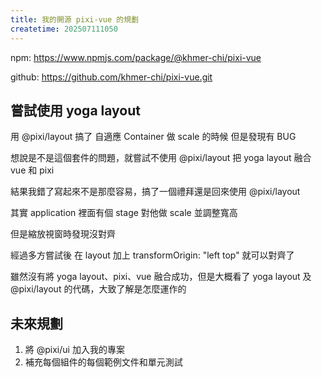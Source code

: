 ```yaml
---
title: 我的開源 pixi-vue 的規劃
createtime: 202507111050
---
```


npm: https://www.npmjs.com/package/@khmer-chi/pixi-vue

github: https://github.com/khmer-chi/pixi-vue.git

## 嘗試使用 yoga layout

用 @pixi/layout 搞了 自適應 Container 做 scale 的時候 但是發現有 BUG

想說是不是這個套件的問題，就嘗試不使用 @pixi/layout 把 yoga layout 融合 vue 和 pixi

結果我錯了寫起來不是那麼容易，搞了一個禮拜還是回來使用 @pixi/layout

其實 application 裡面有個 stage 對他做 scale 並調整寬高

但是縮放視窗時發現沒對齊

經過多方嘗試後 在 layout 加上 transformOrigin: "left top" 就可以對齊了

雖然沒有將 yoga layout、pixi、vue 融合成功，但是大概看了 yoga layout 及 @pixi/layout 的代碼，大致了解是怎麼運作的

## 未來規劃

1. 將 @pixi/ui 加入我的專案
2. 補充每個組件的每個範例文件和單元測試
